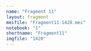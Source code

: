```yaml
---
name: "Fragment 11"
layout: fragment
meifile: "Fragment11-1420.mei"
notebook: "1"
shortname: "Fragment11"
imgfile: "1420"
---
```

